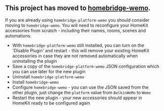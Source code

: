 ## This project has moved to [homebridge-wemo](https://github.com/bwp91/homebridge-wemo).

If you are already using `homebridge-platform-wemo` you should consider moving to `homebridge-wemo`. You will need to reconfigure your HomeKit accessories from scratch - including their names, rooms, scenes and automations.

- With `homebridge-platform-wemo` still installed, you can turn on the 'Disable Plugin' and restart - this will remove your existing HomeKit accessories in case they are not removed automatically when uninstalling the plugin
- Save a copy of the `homebridge-platform-wemo` JSON configuration which you can use later for the new plugin
- Uninstall `homebridge-platform-wemo`
- Install `homebridge-wemo`
- Configure `homebridge-wemo` - you can use the JSON saved from the other plugin, just change the `platform` value from `BelkinWeMo` to `Wemo`
- Restart the new plugin - your new accessories should appear in HomeKit ready to be configured again